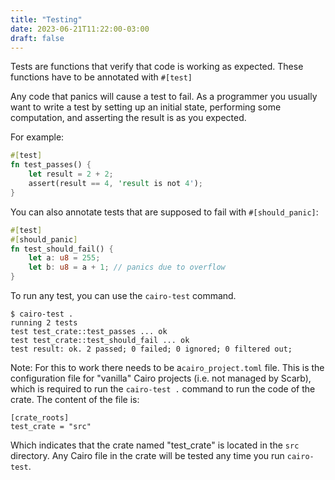 ```yaml
---
title: "Testing"
date: 2023-06-21T11:22:00-03:00
draft: false
---
```


Tests are functions that verify that code is working as expected. These functions have to be annotated with `#[test]`

Any code that panics will cause a test to fail. As a programmer you usually want to write a test by setting up an initial state, performing some computation, and asserting the result is as you expected.

For example:

```rust {.codebox}
#[test]
fn test_passes() {
    let result = 2 + 2;
    assert(result == 4, 'result is not 4'); 
}
```

You can also annotate tests that are supposed to fail with `#[should_panic]`:

```rust {.codebox}
#[test]
#[should_panic]
fn test_should_fail() {
    let a: u8 = 255;
    let b: u8 = a + 1; // panics due to overflow
}
```

To run any test, you can use the `cairo-test` command. 

```
$ cairo-test .
running 2 tests
test test_crate::test_passes ... ok
test test_crate::test_should_fail ... ok
test result: ok. 2 passed; 0 failed; 0 ignored; 0 filtered out;
```

Note: For this to work there needs to be a`cairo_project.toml` file. This is the configuration file for "vanilla" Cairo projects (i.e. not managed by Scarb), which is required to run the `cairo-test .` command to run the code of the crate. The content of the file is:

```
[crate_roots]
test_crate = "src"
```

Which indicates that the crate named "test_crate" is located in the `src` directory. Any Cairo file in the crate will be tested any time you run `cairo-test`.
